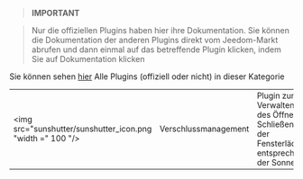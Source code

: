 
>**IMPORTANT**

>Nur die offiziellen Plugins haben hier ihre Dokumentation. Sie können die Dokumentation der anderen Plugins direkt vom Jeedom-Markt abrufen und dann einmal auf das betreffende Plugin klicken, indem Sie auf Dokumentation klicken


Sie können sehen [hier](https://market.jeedom.com/index.php?v=d&p=market&type=plugin&categorie=automatisation) Alle Plugins (offiziell oder nicht) in dieser Kategorie

| | | | |
|--- | --- | --- | ---|
|<img src="sunshutter/sunshutter_icon.png "width =" 100 "/>|Verschlussmanagement|Plugin zum Verwalten des Öffnens / Schließens der Fensterläden entsprechend der Sonne|[Dokumentation](Sonnenschutz / Index.md) - [Markt](https://market.jeedom.com/index.php?v = d & p = market_display & id = 3793)|
